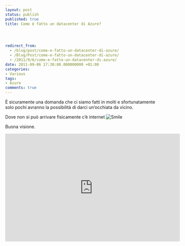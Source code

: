 ```yaml
---
layout: post
status: publish
published: true
title: Come è fatto un datacenter di Azure?




redirect_from: 
  - /blog/post/come-e-fatto-un-datacenter-di-azure/
  - /Blog/Post/come-e-fatto-un-datacenter-di-azure/
  - /2011/9/6/come-e-fatto-un-datacenter-di-azure/
date: 2011-09-06 17:30:00.000000000 +01:00
categories:
- Various
tags:
- Azure
comments: true
---
```

<p>È sicuramente una domanda che ci siamo fatti in molti e sfortunatamente solo pochi avranno la possibilità di darci un’occhiata da vicino. </p>  <p> Dove non si può arrivare fisicamente c’è internet <img style="border-bottom-style: none; border-left-style: none; border-top-style: none; border-right-style: none" class="wlEmoticon wlEmoticon-smile" alt="Smile" src="http://www.tostring.it/UserFiles/imperugo/wlEmoticon-smile_2_10.png" /></p>  <p>Buona visione.</p>  <p><iframe height="345" src="http://www.youtube.com/embed/hOxA1l1pQIw" frameborder="0" width="560" allowfullscreen="allowfullscreen"></iframe></p>
